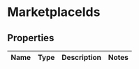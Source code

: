 # MarketplaceIds

## Properties
Name | Type | Description | Notes
------------ | ------------- | ------------- | -------------
